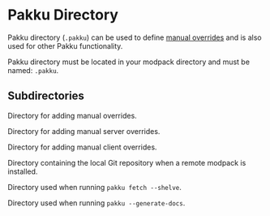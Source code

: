 # Pakku Directory

Pakku directory (`.pakku`) can be used to define [manual overrides](Pakku-Terminology.md#override)
and is also used for other Pakku functionality.

Pakku directory must be located in your modpack directory and must be named: `.pakku`.

## Subdirectories

<deflist type="medium">
    <def>
        <title><code>overrides</code></title>
        <p>Directory for adding manual overrides.</p>
    </def>
    <def>
        <title><code>server-overrides</code></title>
        <p>Directory for adding manual server overrides.</p>
    </def>    
    <def>
        <title><code>client-overrides</code></title>
        <p>Directory for adding manual client overrides.</p>
    </def> 
    <def>
        <title><code>remote</code></title>
        <p>Directory containing the local Git repository when a remote modpack is installed.</p>
    </def>
    <def>
        <title><code>shelf</code></title>
        <p>Directory used when running <code>pakku fetch --shelve</code>.</p>
    </def>
    <def>
        <title><code>docs</code></title>
        <p>Directory used when running  <code>pakku --generate-docs</code>.</p>
    </def>
</deflist>